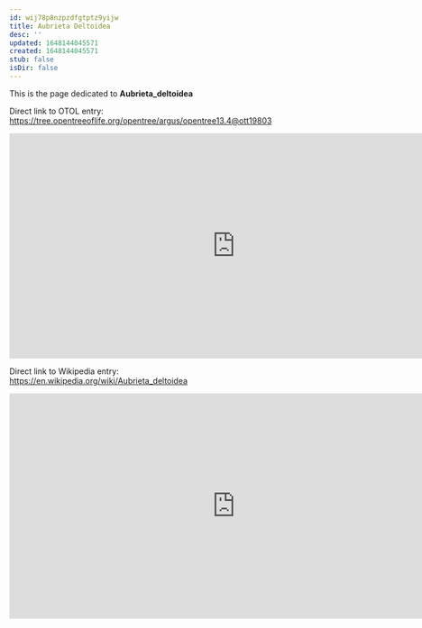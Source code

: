 ```yaml
---
id: wij78p8nzpzdfgtptz9yijw
title: Aubrieta Deltoidea
desc: ''
updated: 1648144045571
created: 1648144045571
stub: false
isDir: false
---
```

This is the page dedicated to **Aubrieta_deltoidea**


Direct link to OTOL entry: https://tree.opentreeoflife.org/opentree/argus/opentree13.4@ott19803



<html>
    <body>
    <iframe src="https://tree.opentreeoflife.org/opentree/argus/opentree13.4@ott19803"
    width="800" height="400" frameborder="0" allowfullscreen> </iframe>
    </body>
</html>
    


Direct link to Wikipedia entry: https://en.wikipedia.org/wiki/Aubrieta_deltoidea



<html>
    <body>
    <iframe src="https://en.wikipedia.org/wiki/Aubrieta_deltoidea"
    width="800" height="400" frameborder="0" allowfullscreen> </iframe>
    </body>
</html>
    
